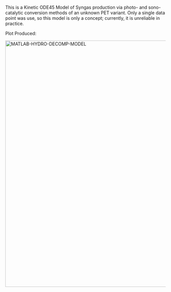 This is a Kinetic ODE45 Model of Syngas production via photo- and sono-catalytic conversion methods of an unknown PET variant. 
Only a single data point was use, so this model is only a concept; currently, it is unreliable in practice.

Plot Produced:

<img width="1197" height="775" alt="MATLAB-HYDRO-DECOMP-MODEL" src="https://github.com/user-attachments/assets/ce8e9641-cccb-4965-b1a4-d8863ede75ef" />


